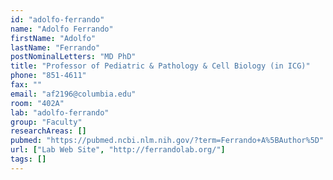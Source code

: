 ```yaml
---
id: "adolfo-ferrando"
name: "Adolfo Ferrando"
firstName: "Adolfo"
lastName: "Ferrando"
postNominalLetters: "MD PhD"
title: "Professor of Pediatric & Pathology & Cell Biology (in ICG)"
phone: "851-4611"
fax: ""
email: "af2196@columbia.edu"
room: "402A"
lab: "adolfo-ferrando"
group: "Faculty"
researchAreas: []
pubmed: "https://pubmed.ncbi.nlm.nih.gov/?term=Ferrando+A%5BAuthor%5D"
url: ["Lab Web Site", "http://ferrandolab.org/"]
tags: []
---
```

